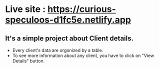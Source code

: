 # Live site : https://curious-speculoos-d1fc5e.netlify.app

## It's a simple project about Client details. 
- Every client's data are orgonized by a table.
- To see more information about any client, you have to click on "View Details" button. 